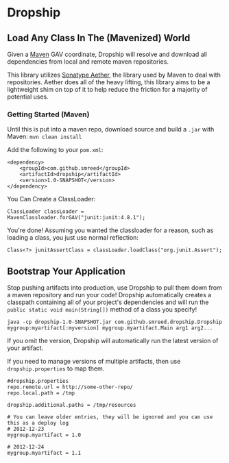Dropship
===

Load Any Class In The (Mavenized) World
---

Given a [Maven][1] GAV coordinate, Dropship will resolve and download all dependencies from local and remote maven repositories.

This library utilizes [Sonatype Aether][2], the library used by Maven to deal with repositories. Aether does all of the heavy lifting, this library aims to be a lightweight shim on top of it to help reduce the friction for a majority of potential uses.

[1]: http://maven.apache.org/ "Apache Maven"
[2]: http://aether.sonatype.org/ "Sonatype Aether Product Page"

### Getting Started (Maven)

Until this is put into a maven repo, download source and build a `.jar` with Maven: `mvn clean install`

Add the following to your `pom.xml`:

    <dependency>
        <groupId>com.github.smreed</groupId>
        <artifactId>dropship</artifactId>
        <version>1.0-SNAPSHOT</version>
    </dependency>

You Can Create a ClassLoader:

    ClassLoader classLoader = MavenClassloader.forGAV("junit:junit:4.8.1");

You're done! Assuming you wanted the classloader for a reason, such as loading a class, you just use normal reflection:

    Class<?> junitAssertClass = classLoader.loadClass("org.junit.Assert");

Bootstrap Your Application
----

Stop pushing artifacts into production, use Dropship to pull them down from a maven repository and run your code!
Dropship automatically creates a classpath containing all of your project's dependencies and will run the `public static
void main(String[])` method of a class you specify!

    java -cp dropship-1.0-SNAPSHOT.jar com.github.smreed.dropship.Dropship mygroup:myartifact[:myversion] mygroup.myartifact.Main arg1 arg2...

If you omit the version, Dropship will automatically run the latest version of your artifact.

If you need to manage versions of multiple artifacts, then use `dropship.properties` to map them.

    #dropship.properties
    repo.remote.url = http://some-other-repo/
    repo.local.path = /tmp
    
    dropship.additional.paths = /tmp/resources
    
    # You can leave older entries, they will be ignored and you can use this as a deploy log
    # 2012-12-23
    mygroup.myartifact = 1.0
    
    # 2012-12-24
    mygroup.myartifact = 1.1

